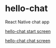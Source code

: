 # hello-chat
React Native chat app




[hello-chat start screen](https://i.imgur.com/DTCC3BL.png)

[hello-chat chat screen](https://i.imgur.com/GzDdyAY.png)

